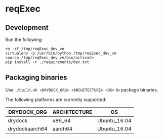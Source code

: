 # reqExec

## Development

Run the following:

```
rm -rf /tmp/reqExec_dev_ve
virtualenv -p /usr/bin/python /tmp/reqExec_dev_ve
source /tmp/reqExec_dev_ve/bin/activate
pip install -r ./requirements/dev.txt
```

## Packaging binaries

Use `./build.sh <DRYDOCK_ORG> <ARCHITECTURE> <OS>` to package binaries.

The following platforms are currently supported:

| DRYDOCK_ORG    | ARCHITECTURE  | OS           |
| -----------    | ------------- |:------------:|
| drydock        | x86_64        | Ubuntu_16.04 |
| drydockaarch64 | aarch64       | Ubuntu_16.04 |
